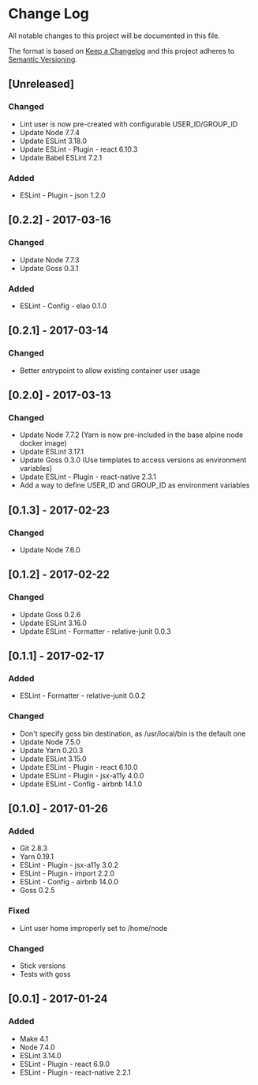 # Change Log
All notable changes to this project will be documented in this file.

The format is based on [Keep a Changelog](http://keepachangelog.com/)
and this project adheres to [Semantic Versioning](http://semver.org/).

## [Unreleased]
### Changed
- Lint user is now pre-created with configurable USER_ID/GROUP_ID
- Update Node 7.7.4
- Update ESLint 3.18.0
- Update ESLint - Plugin - react 6.10.3
- Update Babel ESLint 7.2.1

### Added
- ESLint - Plugin - json 1.2.0

## [0.2.2] - 2017-03-16
### Changed
- Update Node 7.7.3
- Update Goss 0.3.1

### Added
- ESLint - Config - elao 0.1.0

## [0.2.1] - 2017-03-14
### Changed
-  Better entrypoint to allow existing container user usage

## [0.2.0] - 2017-03-13
### Changed
- Update Node 7.7.2 (Yarn is now pre-included in the base alpine node docker image)
- Update ESLint 3.17.1
- Update Goss 0.3.0 (Use templates to access versions as environment variables)
- Update ESLint - Plugin - react-native 2.3.1
- Add a way to define USER_ID and GROUP_ID as environment variables

## [0.1.3] - 2017-02-23
### Changed
- Update Node 7.6.0

## [0.1.2] - 2017-02-22
### Changed
- Update Goss 0.2.6
- Update ESLint 3.16.0
- Update ESLint - Formatter - relative-junit 0.0.3

## [0.1.1] - 2017-02-17
### Added
- ESLint - Formatter - relative-junit 0.0.2

### Changed
- Don't specify goss bin destination, as /usr/local/bin is the default one
- Update Node 7.5.0
- Update Yarn 0.20.3
- Update ESLint 3.15.0
- Update ESLint - Plugin - react 6.10.0
- Update ESLint - Plugin - jsx-a11y 4.0.0
- Update ESLint - Config - airbnb 14.1.0

## [0.1.0] - 2017-01-26
### Added
- Git 2.8.3
- Yarn 0.19.1
- ESLint - Plugin - jsx-a11y 3.0.2
- ESLint - Plugin - import 2.2.0
- ESLint - Config - airbnb 14.0.0
- Goss 0.2.5

### Fixed
- Lint user home improperly set to /home/node

### Changed
- Stick versions
- Tests with goss

## [0.0.1] - 2017-01-24
### Added
- Make 4.1
- Node 7.4.0
- ESLint 3.14.0
- ESLint - Plugin - react 6.9.0
- ESLint - Plugin - react-native 2.2.1
